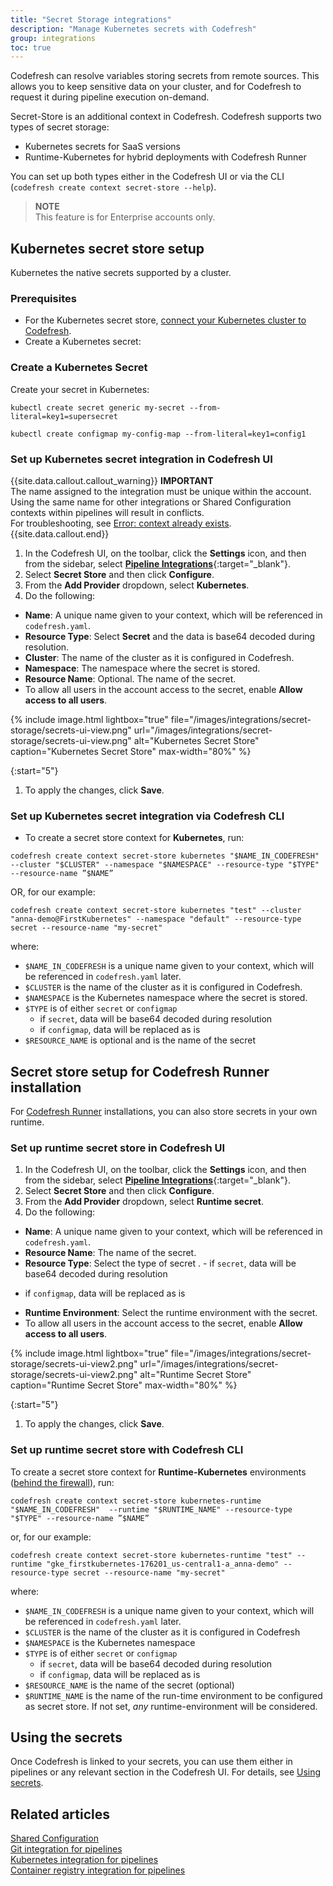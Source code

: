 ```yaml
---
title: "Secret Storage integrations"
description: "Manage Kubernetes secrets with Codefresh"
group: integrations
toc: true
---
```


Codefresh can resolve variables storing secrets from remote sources. This allows you to keep sensitive data on your cluster, and for Codefresh to request it during pipeline execution on-demand.  

Secret-Store is an additional context in Codefresh. Codefresh supports two types of secret storage: 
* Kubernetes secrets for SaaS versions
* Runtime-Kubernetes for hybrid deployments with Codefresh Runner

You can set up both types either in the Codefresh UI or via the CLI (`codefresh create context secret-store --help`).

>**NOTE**  
This feature is for Enterprise accounts only.

## Kubernetes secret store setup
Kubernetes  the native secrets supported by a cluster.

### Prerequisites

* For the Kubernetes secret store, [connect your Kubernetes cluster to Codefresh]({{site.baseurl}}/docs/integrations/kubernetes/#connect-a-kubernetes-cluster/).  
* Create a Kubernetes secret:


### Create a Kubernetes Secret

Create your secret in Kubernetes:

```
kubectl create secret generic my-secret --from-literal=key1=supersecret
```

```
kubectl create configmap my-config-map --from-literal=key1=config1
```


### Set up Kubernetes secret integration in Codefresh UI

{{site.data.callout.callout_warning}}
**IMPORTANT**    
The name assigned to the integration must be unique within the account. Using the same name for other integrations or Shared Configuration contexts within pipelines will result in conflicts.<br>For troubleshooting, see [Error: context already exists]({{site.baseurl}}/docs/kb/articles/error-context-already-exists/).
{{site.data.callout.end}}

1. In the Codefresh UI, on the toolbar, click the **Settings** icon, and then from the sidebar, select [**Pipeline Integrations**](https://g.codefresh.io/account-admin/account-conf/integration){:target="\_blank"}. 
1. Select **Secret Store** and then click **Configure**.
1. From the **Add Provider** dropdown, select **Kubernetes**.
1. Do the following:  
  * **Name**: A unique name given to your context, which will be referenced in `codefresh.yaml`.
  * **Resource Type**: Select **Secret** and the data is base64 decoded during resolution.
  * **Cluster**: The name of the cluster as it is configured in Codefresh.
  * **Namespace**: The namespace where the secret is stored.
  * **Resource Name**: Optional. The name of the secret.
  * To allow all users in the account access to the secret, enable **Allow access to all users**.



{% include 
image.html 
lightbox="true" 
file="/images/integrations/secret-storage/secrets-ui-view.png" 
url="/images/integrations/secret-storage/secrets-ui-view.png"
alt="Kubernetes Secret Store" 
caption="Kubernetes Secret Store" 
max-width="80%" 
%}

{:start="5"}
1. To apply the changes, click **Save**.


### Set up Kubernetes secret integration via Codefresh CLI

* To create a secret store context for **Kubernetes**, run: 
```
codefresh create context secret-store kubernetes "$NAME_IN_CODEFRESH" --cluster "$CLUSTER" --namespace "$NAMESPACE" --resource-type "$TYPE" --resource-name ”$NAME”
```
OR, for our example:

```
codefresh create context secret-store kubernetes "test" --cluster "anna-demo@FirstKubernetes" --namespace "default" --resource-type secret --resource-name "my-secret"
```

where:

- `$NAME_IN_CODEFRESH` is a unique name given to your context, which will be referenced in `codefresh.yaml` later.
- `$CLUSTER` is the name of the cluster as it is configured in Codefresh.
- `$NAMESPACE` is the Kubernetes namespace where the secret is stored. 
- `$TYPE` is of either `secret` or `configmap`
  - if `secret`, data will be base64 decoded during resolution
  - if `configmap`, data will be replaced as is
- `$RESOURCE_NAME` is optional and is the name of the secret 

## Secret store setup for Codefresh Runner installation


For [Codefresh Runner]({{site.baseurl}}/docs/installation/runner/install-codefresh-runner/) installations, you can also store secrets in your own runtime.

### Set up runtime secret store in Codefresh UI

1. In the Codefresh UI, on the toolbar, click the **Settings** icon, and then from the sidebar, select [**Pipeline Integrations**](https://g.codefresh.io/account-admin/account-conf/integration){:target="\_blank"}. 
1. Select **Secret Store** and then click **Configure**.
1. From the **Add Provider** dropdown, select **Runtime secret**.
1. Do the following:  
  * **Name**: A unique name given to your context, which will be referenced in `codefresh.yaml`.
  * **Resource Name**: The name of the secret.
  * **Resource Type**: Select the type of secret .  - if `secret`, data will be base64 decoded during resolution
  - if `configmap`, data will be replaced as is
  * **Runtime Environment**: Select the runtime environment with the secret.
  * To allow all users in the account access to the secret, enable **Allow access to all users**.

{% include 
image.html 
lightbox="true" 
file="/images/integrations/secret-storage/secrets-ui-view2.png" 
url="/images/integrations/secret-storage/secrets-ui-view2.png"
alt="Runtime Secret Store" 
caption="Runtime Secret Store" 
max-width="80%" 
%}

{:start="5"}

1. To apply the changes, click **Save**.



### Set up runtime secret store with Codefresh CLI

To create a secret store context for **Runtime-Kubernetes** environments ([behind the firewall]({{site.baseurl}}/docs/installation/behind-the-firewall/)), run:

```
codefresh create context secret-store kubernetes-runtime "$NAME_IN_CODEFRESH"  --runtime "$RUNTIME_NAME" --resource-type "$TYPE" --resource-name ”$NAME”
```

or, for our example:

```
codefresh create context secret-store kubernetes-runtime "test" --runtime "gke_firstkubernetes-176201_us-central1-a_anna-demo" --resource-type secret --resource-name "my-secret"
```

where:

- `$NAME_IN_CODEFRESH` is a unique name given to your context, which will be referenced in `codefresh.yaml` later.
- `$CLUSTER` is the name of the cluster as it is configured in Codefresh
- `$NAMESPACE` is the Kubernetes namespace 
- `$TYPE` is of either `secret` or `configmap`
  - if `secret`, data will be base64 decoded during resolution
  - if `configmap`, data will be replaced as is
- `$RESOURCE_NAME` is the name of the secret (optional)
- `$RUNTIME_NAME` is the name of the run-time environment to be configured as secret store.  If not set, *any* runtime-environment will be considered.

## Using the secrets

Once Codefresh is linked to your secrets, you can use them either in pipelines or any relevant section in the Codefresh UI. For details, see [Using secrets]({{site.baseurl}}/docs/pipelines/configuration/secrets-store/).

## Related articles
[Shared Configuration]({{site.baseurl}}/docs/pipelines/configuration/shared-configuration/)  
[Git integration for pipelines]({{site.baseurl}}/docs/integrations/git-providers/)    
[Kubernetes integration for pipelines]({{site.baseurl}}/docs/integrations/kubernetes/)  
[Container registry integration for pipelines]({{site.baseurl}}/docs/integrations/docker-registries/)  
